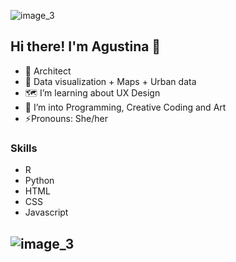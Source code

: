 ![image_3](https://user-images.githubusercontent.com/75874629/115093475-d5b9df00-9ef0-11eb-8dc1-7ef526899aaf.jpg)
## Hi there! I'm Agustina 👋


- :sunflower: Architect
- :purple_heart: Data visualization + Maps + Urban data
- 🗺️ I’m learning about UX Design
- 🌱 I’m into Programming, Creative Coding and Art
- ⚡Pronouns: She/her



### Skills
- R
- Python
- HTML
- CSS
- Javascript
 
 
![image_3](https://user-images.githubusercontent.com/75874629/115093475-d5b9df00-9ef0-11eb-8dc1-7ef526899aaf.jpg)
- 


